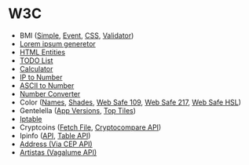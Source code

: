 # W3C

* BMI ([Simple](bmi-simple/), [Event](bmi-event/), [CSS](bmi-css/), [Validator](bmi-validator/))
* [Lorem ipsum generetor](lorem-ipsum-generator/)
* [HTML Entities](html-entities/)
* [TODO List](todo/)
* [Calculator](calculator/)
* [IP to Number](ip2number/)
* [ASCII to Number](string2number/)
* [Number Converter](number-converter/)
* Color ([Names](color-names/), [Shades](color-shades/), [Web Safe 109](color-web-safe-109/), [Web Safe 217](color-web-safe-217/), [Web Safe HSL](color-web-safe-hsl/))
* Gentelella ([App Versions](gentelella-app-versions/), [Top Tiles](gentelella-top-tiles))
* [Iptable](iptable/)
* Cryptcoins ([Fetch File](cryptcoins-fetch/), [Cryptocompare API](cryptcoins-api/))
* Ipinfo ([API](ipinfo-api/), [Table API](ipinfo-table-api/))
* [Address (Via CEP API)](address-cep-api/)
* [Artistas (Vagalume API)](artist-vagalume/)

<!-- 
* [Weather API](weather/) 
* [Calculator IP](calculator-ip/) 
* [Cron Generator](cron-generator/) 
-->